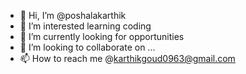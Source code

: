 - 👋 Hi, I’m @poshalakarthik
- 👀 I’m interested learning coding
- 🌱 I’m currently looking for opportunities
- 💞️ I’m looking to collaborate on ...
- 📫 How to reach me @karthikgoud0963@gmail.com

<!---
poshalakarthik/poshalakarthik is a ✨ special ✨ repository because its `README.md` (this file) appears on your GitHub profile.
You can click the Preview link to take a look at your changes.
--->

